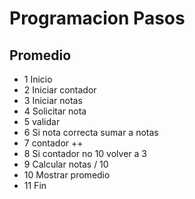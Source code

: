 # Programacion Pasos
## Promedio

- 1 Inicio
- 2 Iniciar contador
- 3 Iniciar notas
- 4 Solicitar nota
- 5 validar
- 6 Si nota correcta sumar a notas
- 7 contador ++
- 8 Si contador no 10  volver a 3
- 9 Calcular notas / 10
- 10 Mostrar promedio
- 11 Fin
